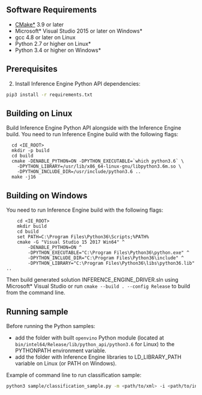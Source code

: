 ## Software Requirements
- [CMake\*](https://cmake.org/download/) 3.9 or later
- Microsoft\* Visual Studio 2015 or later on Windows\*
- gcc 4.8 or later on Linux
- Python 2.7 or higher on Linux\*
- Python 3.4 or higher on Windows\*

## Prerequisites

2. Install Inference Engine Python API dependencies:
```bash
pip3 install -r requirements.txt
```

## Building on Linux

Build Inference Engine Python API alongside with the Inference Engine build.
You need to run Inference Engine build with the following flags:

```shellscript
  cd <IE_ROOT>
  mkdir -p build
  cd build
  cmake -DENABLE_PYTHON=ON -DPYTHON_EXECUTABLE=`which python3.6` \
  	-DPYTHON_LIBRARY=/usr/lib/x86_64-linux-gnu/libpython3.6m.so \
  	-DPYTHON_INCLUDE_DIR=/usr/include/python3.6 ..
  make -j16
```

## Building on Windows

You need to run Inference Engine build with the following flags:

```shellscript
	cd <IE_ROOT>
	mkdir build
	cd build
	set PATH=C:\Program Files\Python36\Scripts;%PATH%
	cmake -G "Visual Studio 15 2017 Win64" ^
		-DENABLE_PYTHON=ON ^
		-DPYTHON_EXECUTABLE="C:\Program Files\Python36\python.exe" ^
		-DPYTHON_INCLUDE_DIR="C:\Program Files\Python36\include" ^
		-DPYTHON_LIBRARY="C:\Program Files\Python36\libs\python36.lib" ..
```

Then build generated solution INFERENCE_ENGINE_DRIVER.sln using Microsoft\* Visual Studio or run `cmake --build . --config Release` to build from the command line.


## Running sample

Before running the Python samples:
- add the folder with built `openvino` Python module (located at `bin/intel64/Release/lib/python_api/python3.6` for Linux) to the PYTHONPATH environment variable.
- add the folder with Inference Engine libraries to LD_LIBRARY_PATH variable on Linux (or PATH on Windows).

Example of command line to run classification sample:

```bash
python3 sample/classification_sample.py -m <path/to/xml> -i <path/to/input/image> -d CPU
```
